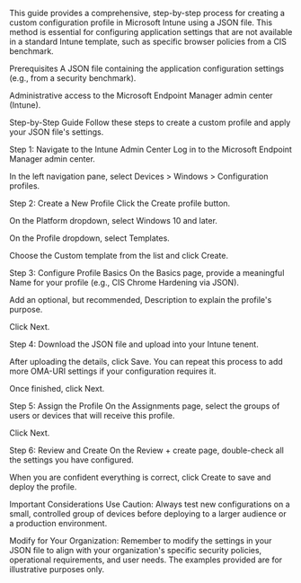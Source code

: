This guide provides a comprehensive, step-by-step process for creating a custom configuration profile in Microsoft Intune using a JSON file. This method is essential for configuring application settings that are not available in a standard Intune template, such as specific browser policies from a CIS benchmark.

Prerequisites
A JSON file containing the application configuration settings (e.g., from a security benchmark).

Administrative access to the Microsoft Endpoint Manager admin center (Intune).

Step-by-Step Guide
Follow these steps to create a custom profile and apply your JSON file's settings.

Step 1: Navigate to the Intune Admin Center
Log in to the Microsoft Endpoint Manager admin center.

In the left navigation pane, select Devices > Windows > Configuration profiles.

Step 2: Create a New Profile
Click the Create profile button.

On the Platform dropdown, select Windows 10 and later.

On the Profile dropdown, select Templates.

Choose the Custom template from the list and click Create.

Step 3: Configure Profile Basics
On the Basics page, provide a meaningful Name for your profile (e.g., CIS Chrome Hardening via JSON).

Add an optional, but recommended, Description to explain the profile's purpose.

Click Next.

Step 4: Download the JSON file and upload into your Intune tenent.

After uploading the details, click Save. You can repeat this process to add more OMA-URI settings if your configuration requires it.

Once finished, click Next.

Step 5: Assign the Profile
On the Assignments page, select the groups of users or devices that will receive this profile.

Click Next.

Step 6: Review and Create
On the Review + create page, double-check all the settings you have configured.

When you are confident everything is correct, click Create to save and deploy the profile.

Important Considerations
Use Caution: Always test new configurations on a small, controlled group of devices before deploying to a larger audience or a production environment.

Modify for Your Organization: Remember to modify the settings in your JSON file to align with your organization's specific security policies, operational requirements, and user needs. The examples provided are for illustrative purposes only.
